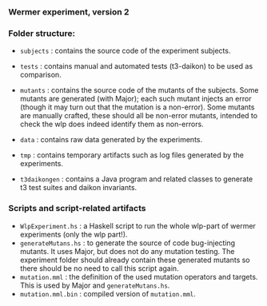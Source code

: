 ### Wermer experiment, version 2


### Folder structure:

- `subjects` : contains the source code of the experiment subjects.
- `tests` : contains manual and automated tests (t3-daikon) to be used as comparison.
- `mutants` : contains the source code of the mutants of the subjects. Some mutants are generated (with Major); each such mutant injects an error (though it may turn out that the mutation is a non-error). Some mutants are manually crafted, these should all be non-error mutants, intended to check the wlp does indeed identify them as non-errors.

- `data` : contains raw data generated by the experiments.
- `tmp`  : contains temporary artifacts such as log files generated by the experiments.

- `t3daikongen` : contains a Java program and related classes to generate t3 test suites and daikon invariants.

### Scripts and script-related artifacts

- `WlpExperiment.hs` : a Haskell script to run the whole wlp-part of wermer experiments (only the wlp part!).
- `generateMutans.hs` : to generate the source of code bug-injecting mutants. It uses Major, but does not do any mutation testing. The experiment folder should already contain these generated mutants so there should be no need to call this script again.
- `mutation.mml` : the definition of the used mutation operators and targets. This is used by Major and `generateMutans.hs`.
- `mutation.mml.bin` : compiled version of `mutation.mml`.

